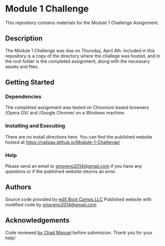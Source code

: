 # Module 1 Challenge

This repository contains materials for the Module 1 Challenge Assignment.

## Description

The Module 1 Challenge was due on Thursday, April 4th. Included in this repository is a copy of the directory where the challege was hosted, and in the root folder is the completed assignment, along with the necessary assets and files.

## Getting Started

### Dependencies

The completed assignment was tested on Chromium based browsers /Opera GX/ and /Google Chrome/ on a Windows machine.

### Installing and Executing

There are no install directions here. 
You can find the published website hosted at https://nalipas.github.io/Module-1-Challenge/

### Help

Please send an email to [smoreno2014\@gmail.com](mailto:smoreno2014@gmail.com?subject=Help) if you have any questions or if the published website returns an error.

## Authors

Source code provided by [edX Boot Camps LLC](https://www.edx.org/boot-camps)
Published website with modified code by [smoreno2014\@gmail.com](mailto:smoreno2014@gmail.com?subject=Help)

## Acknowledgements

Code reviewed [by Chad Manuel](https://github.com/chdclar16) before submission. Thank you for your help!
